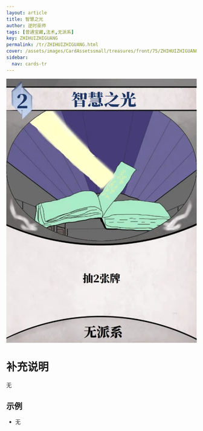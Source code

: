 ```yaml
---
layout: article
title: 智慧之光
author: 逆时巫师
tags: [普通宝藏,法术,无派系]
key: ZHIHUIZHIGUANG
permalink: /tr/ZHIHUIZHIGUANG.html
cover: /assets/images/CardAssetssmall/treasures/front/75/ZHIHUIZHIGUANG.webp
sidebar:
  nav: cards-tr
---
```

![](/assets/images/CardAssets/treasures/front/75/ZHIHUIZHIGUANG.webp)

# 补充说明
无


## 示例
* 无